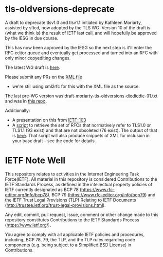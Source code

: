 # tls-oldversions-deprecate

A draft to deprecate tlsv1.0 and tlsv1.1 initiated by Kathleen Moriarty,
assisted by sftcd, now adopted by the TLS WG. Version 10 of the draft is
(what we think is) the result of IETF last call, and will hopefully be
approved by the IESG in due course.

This has now been approved by the IESG so the next step is it'll enter
the RFC editor queue and eventually get processed and turned into an
RFC with only minor copyediting changes.

The latest WG draft is [here](https://tools.ietf.org/html/draft-ietf-tls-oldversions-deprecate).

Please submit any PRs on the 
[XML file](https://github.com/tlswg/oldversions-deprecate/blob/master/draft-ietf-tls-oldversions-deprecate.xml)
- we're still using xml2rfc for this with the XML file as the source.

The last pre-WG version was
[draft-moriarty-tls-oldversions-diediedie-01.txt](https://tools.ietf.org/html/draft-moriarty-tls-oldversions-diediedie-01)
and was in [this repo](https://github.com/sftcd/tls-oldversions-diediedie).

Additionally:

- A presentation on this from [IETF-103](https://datatracker.ietf.org/meeting/103/materials/slides-103-tls-sessa-ietf-103-deprecate-old-tls-versions-00)
- A [script](./nonobsnorms.sh) to retrieve the set of RFCs that normatively refer
  to TLS1.0 or TLS1.1 (93 exist) and that are not obsoleted (76 exist). The
  output of that is [here](./nonobsnorms.out). That script will also produce
  snippets of XML for inclusion in your base draft - see the code for 
  details.

# IETF Note Well

This repository relates to activities in the Internet Engineering Task
Force(IETF). All material in this repository is considered Contributions to the
IETF Standards Process, as defined in the intellectual property policies of
IETF currently designated as BCP 78 (https://www.rfc-editor.org/info/bcp78),
BCP 79 (https://www.rfc-editor.org/info/bcp79) and the IETF Trust Legal
Provisions (TLP) Relating to IETF Documents
(http://trustee.ietf.org/trust-legal-provisions.html).

Any edit, commit, pull request, issue, comment or other change made to this
repository constitutes Contributions to the IETF Standards Process
(https://www.ietf.org/).

You agree to comply with all applicable IETF policies and procedures,
including, BCP 78, 79, the TLP, and the TLP rules regarding code components
(e.g. being subject to a Simplified BSD License) in Contributions.
